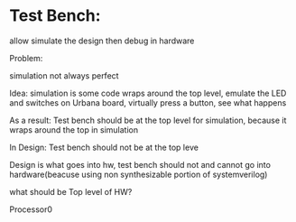 # Test Bench:

allow simulate the design then debug in hardware

Problem:

simulation not always perfect

Idea: simulation is some code wraps around the top level, emulate the LED and switches on Urbana board, virtually press a button, see what happens

As a result: Test bench should be at the top level for simulation, because it wraps around the top in simulation

In Design: Test bench should not be at the top leve

Design is what goes into hw, test bench should not and cannot go into hardware(beacuse using non synthesizable portion of systemverilog)

what should be Top level of HW?

Processor0

